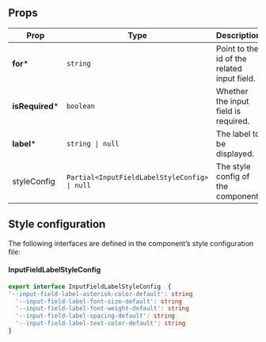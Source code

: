 <!-- This file is automatically generated, do not edit manually. -->

## Props

| Prop | Type | Description | Default |
| ---- | ---- | ----------- | ------- |
| **for*** | `string` | Point to the id of the related input field. |  |
| **isRequired*** | `boolean` | Whether the input field is required. |  |
| **label*** | `string \| null` | The label to be displayed. |  |
| styleConfig | `Partial<InputFieldLabelStyleConfig> \| null` | The style config of the component. | `null` |


## Style configuration

The following interfaces are defined in the component’s style configuration file:

#### InputFieldLabelStyleConfig

```ts
export interface InputFieldLabelStyleConfig  {
'--input-field-label-asterisk-color-default': string
  '--input-field-label-font-size-default': string
  '--input-field-label-font-weight-default': string
  '--input-field-label-spacing-default': string
  '--input-field-label-text-color-default': string
}
```

